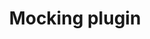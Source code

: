 ---
title: 'Mocking plugin'
name: 'Mocking'

content_type: plugin

publisher: kong-inc
description: ''
tier: enterprise


products:
    - gateway

works_on:
    - on-prem
    - konnect

min_version:
    gateway: '2.8'

# topologies:
#    - hybrid
#    - db-less
#    - traditional
---